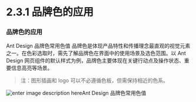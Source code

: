 # 2.3.1 品牌色的应用

### 品牌色的应用


Ant Design 品牌色常用色值
品牌色是体现产品特性和传播理念最直观的视觉元素之一。在色彩选取时，需先了解品牌色在界面中的使用场景及选色范围。以 Ant Design 网页组件的默认样式为例，品牌色主要体现在关键行动点及操作状态、重要信息高亮等场景。

>注：图形插画和 logo 可以不必遵循色板，但需保持相近的色系。

![enter image description here](https://zos.alipayobjects.com/rmsportal/lVKfKMuLmaTlnTDitPEJ.png)Ant Design 品牌色常用色值

